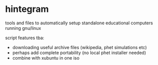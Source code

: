 # hintegram

tools and files to automatically setup standalone educational computers running gnu/linux

script features tba:
- downloading useful archive files (wikipedia, phet simulations etc)
- perhaps add complete portability (no local phet installer needed)
- combine with xubuntu in one iso
